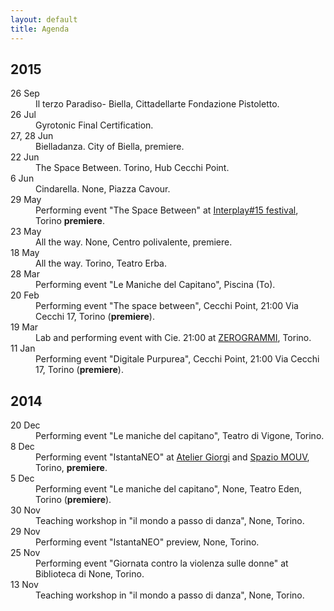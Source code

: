 ```yaml
---
layout: default
title: Agenda
---
```


## 2015

<dl>
<dt>26 Sep</dt>
<dd>Il terzo Paradiso- Biella, Cittadellarte Fondazione Pistoletto.</dd>
<dt>26 Jul</dt>
<dd>Gyrotonic Final Certification.</dd>
<dt>27, 28 Jun</dt>
<dd>Bielladanza. City of Biella, premiere.</dd>
<dt>22 Jun</dt>
<dd>The Space Between. Torino, Hub Cecchi Point.</dd>
<dt>6 Jun</dt>
<dd>Cindarella. None, Piazza Cavour.</dd>
<dt>29 May</dt>
<dd>Performing event "The Space Between" at <a
href="http://www.mosaicodanza.it/mosaicohome.htm">Interplay#15 festival</a>,
Torino <b>premiere</b>.</dd>
<dt>23 May</dd>
<dd>All the way. None, Centro polivalente, premiere.</dd>
<dt>18 May</dd>
<dd>All the way. Torino, Teatro Erba.</dd>
<dt>28 Mar</dt>
<dd>Performing event "Le Maniche del Capitano", Piscina (To).</dd>
<dt>20 Feb</dt>
<dd>Performing event "The space between", Cecchi Point, 21:00 Via Cecchi 17, Torino (<b>premiere</b>).</dd>
<dt>19 Mar</dt>
<dd>Lab and performing event with Cie. 21:00 at <a
href="http://www.zerogrammi.org/#!alcesti-secondo-movimento/cs4j">ZEROGRAMMI</a>,
Torino.</dd>
<dt>11 Jan</dt>
<dd>Performing event "Digitale Purpurea", Cecchi Point, 21:00 Via Cecchi 17, Torino (<b>premiere</b>).</dd>
</dl>

## 2014

<dl>
<dt>20 Dec</dt>
<dd>Performing event "Le maniche del capitano", Teatro di Vigone, Torino.</dd>
<dt>8 Dec</dt>
<dd>Performing event "IstantaNEO" at <a
href="https://www.facebook.com/pages/Atelier-Giorgi/141592662625676">Atelier
Giorgi</a> and <a href="http://www.spaziomouv.it/">Spazio MOUV</a>, Torino,
<b>premiere</b>.</dd>
<dt>5 Dec</dt>
<dd>Performing event "Le maniche del capitano", None, Teatro Eden, Torino (<b>premiere</b>).</dd>
<dt>30 Nov</dt>
<dd>Teaching workshop in "il mondo a passo di danza", None, Torino.</dd>
<dt>29 Nov</dt>
<dd>Performing event "IstantaNEO" preview, None, Torino.</dd>
<dt>25 Nov</dt>
<dd>Performing event "Giornata contro la violenza sulle donne" at Biblioteca di None, Torino.</dd>
<dt>13 Nov</dt>
<dd>Teaching workshop in "il mondo a passo di danza", None, Torino.</dd>
</dl>
